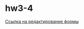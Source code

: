 # hw3-4
[Ссылка на редактирование формы](https://docs.google.com/forms/d/1flT60oNCR0zvrWmXIjY1QIoJVLqLwombwszXAECiNYs/edit?usp=sharing)
